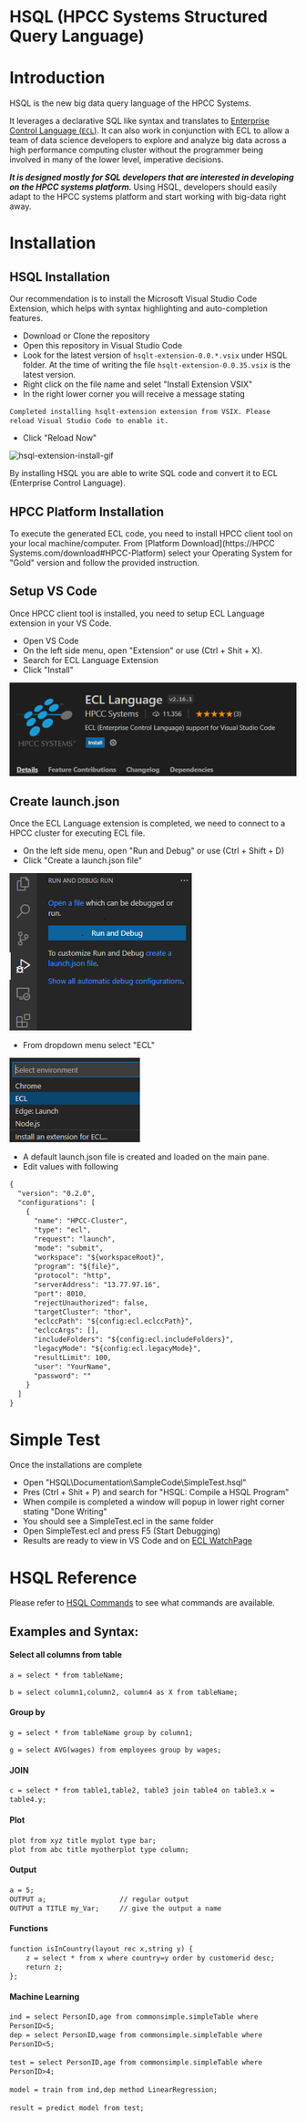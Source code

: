 # HSQL (HPCC Systems Structured Query Language)

# Introduction

HSQL is the new big data query language of the HPCC Systems.

It leverages a declarative SQL like syntax and translates to [Enterprise Control Language (`ECL`)](<https://en.wikipedia.org/wiki/ECL_(data-centric_programming_language)>). It can also work in conjunction with ECL to allow a team of data science developers to explore and analyze big data across a high performance computing cluster without the programmer being involved in many of the lower level, imperative decisions.

<b><i>It is designed mostly for SQL developers that are interested in developing on the HPCC systems platform.</i> </b>Using HSQL, developers should easily adapt to the HPCC systems platform and start working with big-data right away.

# Installation 

## HSQL Installation

Our recommendation is to install the Microsoft Visual Studio Code Extension, which helps with syntax highlighting and auto-completion features.

- Download or Clone the repository
- Open this repository in Visual Studio Code
- Look for the latest version of `hsqlt-extension-0.0.*.vsix` under HSQL folder. At the time of writing the file `hsqlt-extension-0.0.35.vsix` is the latest version. 
- Right click on the file name and selet "Install Extension VSIX"
- In the right lower corner you will receive a message stating 
```
Completed installing hsqlt-extension extension from VSIX. Please reload Visual Studio Code to enable it.
```
- Click "Reload Now"

<!-- ![Giffy_To_Test](.\hsqlt\Animations_Gif\hsql-extention-install.gif) -->

![hsql-extension-install-gif](https://github.com/hpcc-systems/HSQL/blob/dev/hsqlt/Animations_Gif/hsql-extention-install.gif "Logo Title Text 1")

<!-- https://raw.githubusercontent.com/hpcc-systems/HSQL/dev/hsqlt/Animations_Gif/hsql-extention-install.gif?token=AA6IUHCJLEOMQZHB4YF2EV3BLR4PY -->

By installing HSQL you are able to write SQL code and convert it to ECL (Enterprise Control Language).

## HPCC Platform Installation

To execute the generated ECL code, you need to install HPCC client tool on your local machine/computer.
From [Platform Download](https://HPCC Systems.com/download#HPCC-Platform) select your Operating System for "Gold" version and follow the provided instruction. 

## Setup VS Code

Once HPCC client tool is installed, you need to setup ECL Language extension in your VS Code. 

- Open VS Code
- On the left side menu, open "Extension" or use (Ctrl + Shit + X). 
- Search for ECL Language Extension 
- Click  "Install"


![ECL Extension](./Documentation/Images/ECL_Extension.png)



## Create launch.json
Once the ECL Language extension is completed, we need to connect to a HPCC cluster for executing ECL file. 

- On the left side menu, open "Run and Debug" or use (Ctrl + Shift + D)
- Click "Create a launch.json file" 

![Run And Debug](./Documentation/Images/RunAndDebug.png)

- From dropdown menu select "ECL"

![Run And Debug](./Documentation/Images/ECLOption.png)

- A default launch.json file is created and loaded on the main pane. 
- Edit values with following 
```
{
  "version": "0.2.0",
  "configurations": [
    {
      "name": "HPCC-Cluster",
      "type": "ecl",
      "request": "launch",
      "mode": "submit",
      "workspace": "${workspaceRoot}",
      "program": "${file}",
      "protocol": "http",
      "serverAddress": "13.77.97.16",
      "port": 8010,
      "rejectUnauthorized": false,
      "targetCluster": "thor",
      "eclccPath": "${config:ecl.eclccPath}",
      "eclccArgs": [],
      "includeFolders": "${config:ecl.includeFolders}",
      "legacyMode": "${config:ecl.legacyMode}",
      "resultLimit": 100,
      "user": "YourName",
      "password": ""
    }
  ]
}

```

# Simple Test

Once the installations are complete
- Open "HSQL\Documentation\SampleCode\SimpleTest.hsql"
- Pres (Ctrl + Shit + P) and search for "HSQL: Compile a HSQL Program"
- When compile is completed a window will popup in lower right corner stating "Done Writing"
- You should see a SimpleTest.ecl in the same folder
- Open SimpleTest.ecl and press F5 (Start Debugging)
- Results are ready to view in VS Code and on [ECL WatchPage](http://13.77.97.16:8010/#/stub/ECL)

# HSQL Reference 

Please refer to [HSQL Commands](https://github.com/hpcc-systems/HSQL/blob/master/hsqlt/notes/syntax.md#select-all-columns-from-table) to see what commands are available. 

## Examples and Syntax:

#### Select all columns from table

```hsql
a = select * from tableName;
```


```hsql
b = select column1,column2, column4 as X from tableName;
```

#### Group by

```hsql
g = select * from tableName group by column1;
```

```hsql
g = select AVG(wages) from employees group by wages;
```

#### JOIN

```hsql
c = select * from table1,table2, table3 join table4 on table3.x = table4.y;
```
#### Plot 

```hsql
plot from xyz title myplot type bar;
plot from abc title myotherplot type column;
```

#### Output

```
a = 5;
OUTPUT a;                  // regular output
OUTPUT a TITLE my_Var;     // give the output a name
```

#### Functions


```
function isInCountry(layout rec x,string y) {
    z = select * from x where country=y order by customerid desc;
    return z;
};
```

#### Machine Learning

```hsql
ind = select PersonID,age from commonsimple.simpleTable where PersonID<5;
dep = select PersonID,wage from commonsimple.simpleTable where PersonID<5;

test = select PersonID,age from commonsimple.simpleTable where PersonID>4;

model = train from ind,dep method LinearRegression;

result = predict model from test;
```
